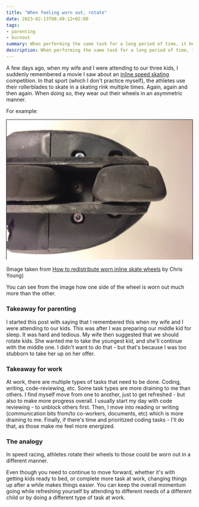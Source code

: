 ```yaml
---
title: "When feeling worn out, rotate"
date: 2023-02-13T08:49:12+02:00
tags: 
- parenting
- burnout
summary: When performing the same task for a long period of time, it helps to switch things up. Both in parenting as well as at work.
description: When performing the same task for a long period of time, it helps to switch things up. Both in parenting as well as at work.
---
```


A few days ago, when my wife and I were attending to our three kids, I suddenly remembered a movie I saw about an [inline speed skating](https://en.wikipedia.org/wiki/Inline_speed_skating) competition. In that sport (which I don't practice myself), the athletes use their rollerblades to skate in a skating rink multiple times. Again, again and then again. When doing so, they wear out their wheels in an asymmetric manner. 

For example:

![](wheel.png)

(Image taken from [How to redistribute worn inline skate wheels](https://www.ifixit.com/Guide/How+to+redistribute+worn+inline+skate+wheels/50507) by Chris Young)

You can see from the image how one side of the wheel is worn out much more than the other. 

### Takeaway for parenting 

I started this post with saying that I remembered this when my wife and I were attending to our kids. This was after I was preparing our middle kid for sleep. It was hard and tedious. My wife then suggested that we should rotate kids. She wanted me to take the youngest kid, and she'll continue with the middle one. I didn't want to do that - but that's because I was too stubborn to take her up on her offer. 

### Takeaway for work

At work, there are multiple types of tasks that need to be done. Coding, writing, code-reviewing, etc. Some task types are more draining to me than others. I find myself move from one to another, just to get refreshed - but also to make more progress overall. I usually start my day with code reviewing - to unblock others first. Then, I move into reading or writing (communication bits from/to co-workers, documents, etc) which is more draining to me. Finally, if there's time and prioritized coding tasks - I'll do that, as those make me feel more energized.

### The analogy

In speed racing, athletes rotate their wheels to those could be worn out in a different manner.

Even though you need to continue to move forward, whether it's with getting kids ready to bed, or complete more task at work, changing things up after a while makes things easier. You can keep the overall momentum going while refreshing yourself by attending to different needs of a different child or by doing a different type of task at work.

